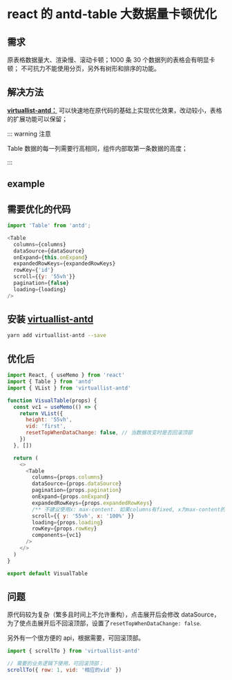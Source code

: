 # react 的 antd-table 大数据量卡顿优化

## 需求

原表格数据量大、渲染慢、滚动卡顿；1000 条 30 个数据列的表格会有明显卡顿； 不可抗力不能使用分页，另外有树形和排序的功能。

## 解决方法

**[virtuallist-antd：](https://github.com/crawler-django/virtuallist-antd)** 可以快速地在原代码的基础上实现优化效果，改动较小，表格的扩展功能可以保留；

::: warning 注意

Table 数据的每一列需要行高相同，组件内部取第一条数据的高度；

:::

## example

## 需要优化的代码

```js
import 'Table' from 'antd';

<Table
  columns={columns}
  dataSource={dataSource}
  onExpand={this.onExpand}
  expandedRowKeys={expandedRowKeys}
  rowKey={'id'}
  scroll={{y: '55vh'}}
  pagination={false}
  loading={loading}
/>

```

## 安装 [virtuallist-antd](https://github.com/crawler-django/virtuallist-antd)

```BASH
yarn add virtuallist-antd --save
```

## 优化后

```js
import React, { useMemo } from 'react'
import { Table } from 'antd'
import { VList } from 'virtuallist-antd'

function VisualTable(props) {
  const vc1 = useMemo(() => {
    return VList({
      height: '55vh',
      vid: 'first',
      resetTopWhenDataChange: false, // 当数据改变时是否回滚顶部
    })
  }, [])

  return (
    <>
      <Table
        columns={props.columns}
        dataSource={props.dataSource}
        pagination={props.pagination}
        onExpand={props.onExpand}
        expandedRowKeys={props.expandedRowKeys}
        /** 不建议使用x: max-content. 如果columns有fixed, x为max-content的话. ellipsis会失效 */
        scroll={{ y: '55vh', x: '100%' }}
        loading={props.loading}
        rowKey={props.rowKey}
        components={vc1}
      />
    </>
  )
}

export default VisualTable
```

## 问题

原代码较为复杂（繁多且时间上不允许重构），点击展开后会修改 dataSource，为了使点击展开后不回滚顶部，设置了`resetTopWhenDataChange: false`.

另外有一个很方便的 api，根据需要，可回滚顶部。

```js
import { scrollTo } from 'virtuallist-antd'

// 需要的业务逻辑下使用，可回滚顶部；
scrollTo({ row: 1, vid: '相应的vid' })
```
